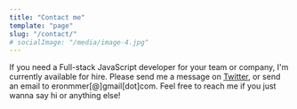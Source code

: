 ```yaml
---
title: "Contact me"
template: "page"
slug: "/contact/"
# socialImage: "/media/image-4.jpg"
---
```


If you need a Full-stack JavaScript developer for your team or company, I'm currently available for hire. Please send me a message on [Twitter](https://twitter.com/erons_xo), or send an email to eronmmer[@]gmail[dot]com. Feel free to reach me if you just wanna say hi or anything else!
